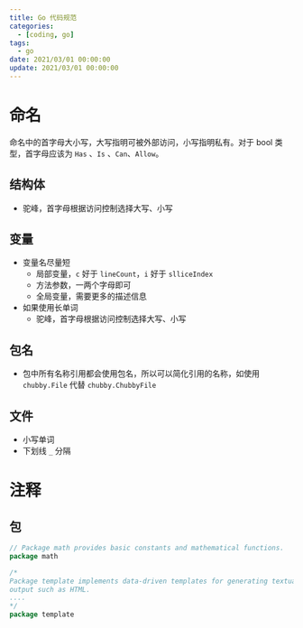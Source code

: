 ```yaml
---
title: Go 代码规范
categories: 
  - [coding, go]
tags:
  - go
date: 2021/03/01 00:00:00
update: 2021/03/01 00:00:00
---
```


# 命名

命名中的首字母大小写，大写指明可被外部访问，小写指明私有。对于 bool 类型，首字母应该为 `Has` 、`Is` 、`Can`、`Allow`。

## 结构体

- 驼峰，首字母根据访问控制选择大写、小写

## 变量

- 变量名尽量短
  - 局部变量，`c` 好于 `lineCount`，`i` 好于 `slliceIndex` 
  - 方法参数，一两个字母即可
  - 全局变量，需要更多的描述信息
- 如果使用长单词
  - 驼峰，首字母根据访问控制选择大写、小写

## 包名

- 包中所有名称引用都会使用包名，所以可以简化引用的名称，如使用 `chubby.File` 代替 `chubby.ChubbyFile` 

## 文件

- 小写单词
- 下划线 `_` 分隔

# 注释

## 包

```go
// Package math provides basic constants and mathematical functions.
package math

/*
Package template implements data-driven templates for generating textual
output such as HTML.
....
*/
package template
```

